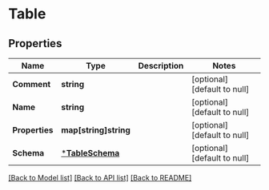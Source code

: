 # Table

## Properties
Name | Type | Description | Notes
------------ | ------------- | ------------- | -------------
**Comment** | **string** |  | [optional] [default to null]
**Name** | **string** |  | [optional] [default to null]
**Properties** | **map[string]string** |  | [optional] [default to null]
**Schema** | [***TableSchema**](TableSchema.md) |  | [optional] [default to null]

[[Back to Model list]](../README.md#documentation-for-models) [[Back to API list]](../README.md#documentation-for-api-endpoints) [[Back to README]](../README.md)


